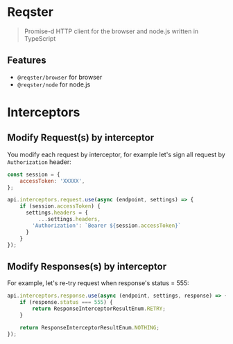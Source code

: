 # Reqster

> Promise-d HTTP client for the browser and node.js written in TypeScript

## Features

- `@reqster/browser` for browser
- `@reqster/node` for node.js

# Interceptors

## Modify Request(s) by interceptor

You modify each request by interceptor, for example let's sign all request by `Authorization` header:

```js
const session = {
    accessToken: 'XXXXX',
};

api.interceptors.request.use(async (endpoint, settings) => {
    if (session.accessToken) {
      settings.headers = {
          ...settings.headers,
        'Authorization': `Bearer ${session.accessToken}`
      }
    }
});
```

## Modify Responses(s) by interceptor

For example, let's re-try request when response's status = 555:

```js
api.interceptors.response.use(async (endpoint, settings, response) => {
    if (response.status === 555) {
        return ResponseInterceptorResultEnum.RETRY;
    }

    return ResponseInterceptorResultEnum.NOTHING;
});
```
